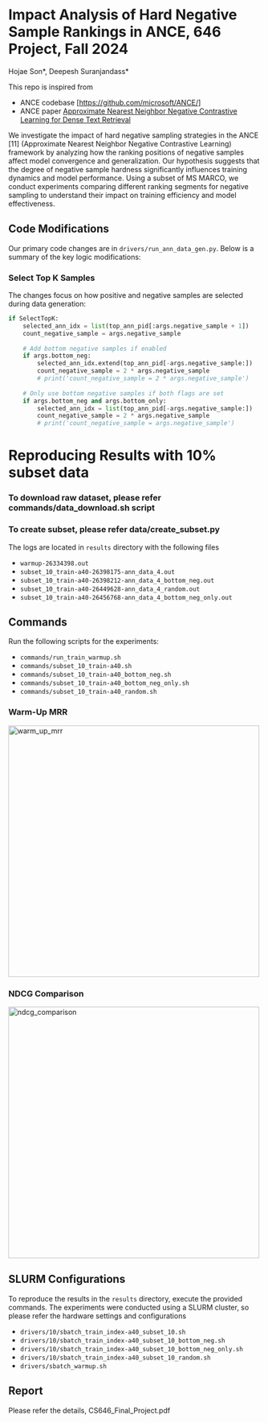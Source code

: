 # Impact Analysis of Hard Negative Sample Rankings in ANCE, 646 Project, Fall 2024
Hojae Son*, Deepesh Suranjandass*

This repo is inspired from 
- ANCE codebase [https://github.com/microsoft/ANCE/] 
- ANCE paper [Approximate Nearest Neighbor Negative Contrastive Learning for Dense Text Retrieval](https://arxiv.org/pdf/2007.00808.pdf) 

We investigate the impact of hard negative sampling strategies
in the ANCE [11] (Approximate Nearest Neighbor Negative Contrastive
Learning) framework by analyzing how the ranking positions
of negative samples affect model convergence and generalization.
Our hypothesis suggests that the degree of negative sample
hardness significantly influences training dynamics and model performance.
Using a subset of MS MARCO, we conduct experiments
comparing different ranking segments for negative sampling to
understand their impact on training efficiency and model effectiveness.

## Code Modifications

Our primary code changes are in `drivers/run_ann_data_gen.py`. Below is a summary of the key logic modifications:

### Select Top K Samples
The changes focus on how positive and negative samples are selected during data generation:

```python
if SelectTopK:
    selected_ann_idx = list(top_ann_pid[:args.negative_sample + 1])
    count_negative_sample = args.negative_sample
    
    # Add bottom negative samples if enabled
    if args.bottom_neg:                             
        selected_ann_idx.extend(top_ann_pid[-args.negative_sample:])
        count_negative_sample = 2 * args.negative_sample
        # print('count_negative_sample = 2 * args.negative_sample')
    
    # Only use bottom negative samples if both flags are set
    if args.bottom_neg and args.bottom_only:
        selected_ann_idx = list(top_ann_pid[-args.negative_sample:])
        count_negative_sample = 2 * args.negative_sample
        # print('count_negative_sample = args.negative_sample')
```


# Reproducing Results with 10% subset data
### To download raw dataset, please refer commands/data_download.sh script
### To create subset, please refer data/create_subset.py 
The logs are located in `results` directory with the following files
- `warmup-26334398.out`
- `subset_10_train-a40-26398175-ann_data_4.out`
- `subset_10_train-a40-26398212-ann_data_4_bottom_neg.out`
- `subset_10_train-a40-26449628-ann_data_4_random.out`
- `subset_10_train-a40-26456768-ann_data_4_bottom_neg_only.out`

## Commands
Run the following scripts for the experiments:
- `commands/run_train_warmup.sh`
- `commands/subset_10_train-a40.sh`
- `commands/subset_10_train-a40_bottom_neg.sh`
- `commands/subset_10_train-a40_bottom_neg_only.sh`
- `commands/subset_10_train-a40_random.sh`

### Warm-Up MRR
<img src="https://github.com/user-attachments/assets/08cd1ae1-4a04-4a61-95e9-af9a7ea9ae6d" alt="warm_up_mrr" width="500">

### NDCG Comparison
<img src="https://github.com/user-attachments/assets/87250c8c-504b-4c6e-9617-c9ffb5b99ac3" alt="ndcg_comparison" width="500">

## SLURM Configurations
To reproduce the results in the `results` directory, execute the provided commands. 
The experiments were conducted using a SLURM cluster, so please refer the hardware settings and configurations
- `drivers/10/sbatch_train_index-a40_subset_10.sh`
- `drivers/10/sbatch_train_index-a40_subset_10_bottom_neg.sh`
- `drivers/10/sbatch_train_index-a40_subset_10_bottom_neg_only.sh`
- `drivers/10/sbatch_train_index-a40_subset_10_random.sh`
- `drivers/sbatch_warmup.sh`

## Report
Please refer the details, CS646_Final_Project.pdf
